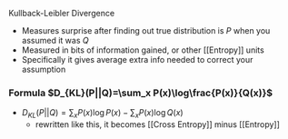 Kullback-Leibler Divergence
- Measures surprise after finding out true distribution is $P$ when you assumed it was $Q$
- Measured in bits of information gained, or other [[Entropy]] units
- Specifically it gives average extra info needed to correct your assumption
### Formula $D_{KL}(P||Q)=\sum_x P(x)\log\frac{P(x)}{Q(x)}$
- $D_{KL}(P||Q)=\sum_{x}P(x)\log{P(x)}-\sum_{x}P(x)\log{Q(x)}$
    - rewritten like this, it becomes [[Cross Entropy]] minus [[Entropy]]